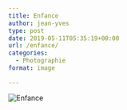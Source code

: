 ```yaml
---
title: Enfance
author: jean-yves
type: post
date: 2019-05-11T05:35:19+00:00
url: /enfance/
categories:
  - Photographie
format: image

---
```

![Enfance](./DSC3982.jpg)